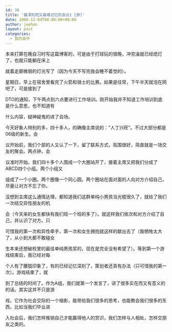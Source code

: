 ```yaml
---
id: 38
title: '最深刻而又最难记忆的会议1 [原]'
date: 2006-12-04T08:00:00+00:00
author: jeehon
layout: post
categories:
  - 我的高中
---
```

本来打算在晚自习时写这篇博客的，可是由于打球玩的很晚，冲完澡就已经熄灯了，也就只能躺在床上
  
就着走廊微弱的灯光写了（因为今天不写完我会睡不着觉的）。
      
星期日，早上在宿舍里看完了火箭和骑士的比赛。如果是往常，下午半天就泡在网吧了，可是接到了
  
DTO的通知，下午两点到六点要进行工作培训。刚开始我并不知道工作培训到底是什么意思，也不知道有
  
什么内容，疑神疑鬼的进了会场。
      
今天好象人特别的多，四十多人，的确像主席说的：“人丁兴旺”。不过大部分都是06级的新生。会
  
议开始前，我们个部的人又认了一下，留了联系方式，氛围很好，简直就是一场交友的聚会。两点钟，会
  
议准时开始。我们四十多个人围成一个大圈站开了，接着主席又把我们分成了ABCD四个小组。两个小组又
  
组成了一个小圈。两个圈像一个同心圆。两个圈站在面对面的人向对方介绍自己，尽量让对方不忘了你。
  
没想到主席这么通情达理，都知道我们这群单纯小男孩当光棍很久了，就给了我们一次结交异性朋友的机
  
会（今天来的女生都快有我们班一个班的多了）。就这样我们依次和对方介绍了自己，并认识了对方。只
  
可惜我的第一次和异性牵手，第一次和女生拥抱就这样的献出去了（我牺牲太大了，从小到大都不敢碰女
  
生本来还想破校里的最佳单纯男孩奖的，现在是完全没有希望了）。等到第一个游戏结束后，我已经对每
  
个人有了朦胧印象了，有的已经记忆深刻了，策划者还真有办法（只可惜我的第一次）。游戏结束了，就
  
到了总结的时间了。作为A组，我们就第一个发言了，讲了很多实在而又有意义的的话。其实这并不只是游
  
戏，它作为社会交际的一个缩影，能带给我们很多的思考，也能教会我们很多的东西，比如当我们毕业进
  
入社会后，我们怎样推销自己才能赢得他人的赏识，我们怎样与人相处，怎样交朋友之类的。
